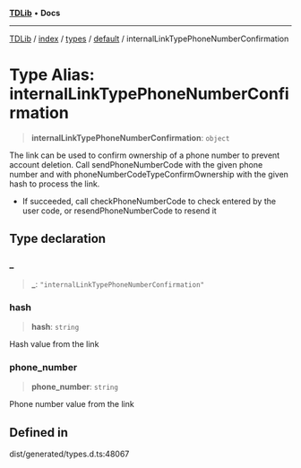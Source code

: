 [**TDLib**](../../../../../../README.md) • **Docs**

***

[TDLib](../../../../../../modules.md) / [index](../../../../../README.md) / [types](../../../README.md) / [default](../README.md) / internalLinkTypePhoneNumberConfirmation

# Type Alias: internalLinkTypePhoneNumberConfirmation

> **internalLinkTypePhoneNumberConfirmation**: `object`

The link can be used to confirm ownership of a phone number to prevent account deletion. Call sendPhoneNumberCode with the given phone number and with phoneNumberCodeTypeConfirmOwnership with the given hash to process the link.

- If succeeded, call checkPhoneNumberCode to check entered by the user code, or resendPhoneNumberCode to resend it

## Type declaration

### \_

> **\_**: `"internalLinkTypePhoneNumberConfirmation"`

### hash

> **hash**: `string`

Hash value from the link

### phone\_number

> **phone\_number**: `string`

Phone number value from the link

## Defined in

dist/generated/types.d.ts:48067

